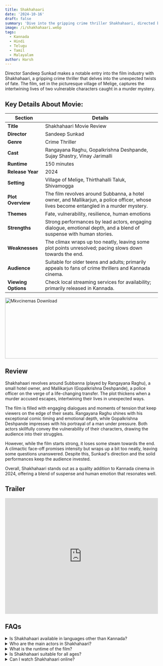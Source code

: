 ```yaml
---
title: Shakhahaari
date: '2024-10-16'
draft: false
summary: 'Dive into the gripping crime thriller Shakhahaari, directed by Sandeep Sunkad. Explore the intertwining lives of its lead characters in this Kannada film'
image: /i/shakhahaari.webp
tags:
  - Kannada
  - Hindi
  - Telugu
  - Tamil
  - Malayalam
author: Harsh
---
```


Director Sandeep Sunkad makes a notable entry into the film industry with Shakhahaari, a gripping crime thriller that delves into the unexpected twists of fate. The film, set in the picturesque village of Melige, captures the intertwining lives of two vulnerable characters caught in a murder mystery.

## Key Details About Movie:

| **Section**         | **Details**                                                                                                                            |
| ------------------- | -------------------------------------------------------------------------------------------------------------------------------------- |
| **Title**           | Shakhahaari Movie Review                                                                                                               |
| **Director**        | Sandeep Sunkad                                                                                                                         |
| **Genre**           | Crime Thriller                                                                                                                         |
| **Cast**            | Rangayana Raghu, Gopalkrishna Deshpande, Sujay Shastry, Vinay Jarimalli                                                                |
| **Runtime**         | 150 minutes                                                                                                                            |
| **Release Year**    | 2024                                                                                                                                   |
| **Setting**         | Village of Melige, Thirthahalli Taluk, Shivamogga                                                                                      |
| **Plot Overview**   | The film revolves around Subbanna, a hotel owner, and Mallikarjun, a police officer, whose lives become entangled in a murder mystery. |
| **Themes**          | Fate, vulnerability, resilience, human emotions                                                                                        |
| **Strengths**       | Strong performances by lead actors, engaging dialogue, emotional depth, and a blend of suspense with human stories.                    |
| **Weaknesses**      | The climax wraps up too neatly, leaving some plot points unresolved; pacing slows down towards the end.                                |
| **Audience**        | Suitable for older teens and adults; primarily appeals to fans of crime thrillers and Kannada cinema.                                  |
| **Viewing Options** | Check local streaming services for availability; primarily released in Kannada.                                                        |

<a href="https://mkvcinemas.buzz/bookmarks-list">
  <img src="/mkvcinemas-btn.webp" alt="Mkvcinemas Download" width="600" height="200" loading="lazy">
</a>

## Review

Shakhahaari revolves around Subbanna (played by Rangayana Raghu), a small hotel owner, and Mallikarjun (Gopalkrishna Deshpande), a police officer on the verge of a life-changing transfer. The plot thickens when a murder accused escapes, intertwining their lives in unexpected ways.

The film is filled with engaging dialogues and moments of tension that keep viewers on the edge of their seats. Rangayana Raghu shines with his exceptional comic timing and emotional depth, while Gopalkrishna Deshpande impresses with his portrayal of a man under pressure. Both actors skillfully convey the vulnerability of their characters, drawing the audience into their struggles.

However, while the film starts strong, it loses some steam towards the end. A climactic face-off promises intensity but wraps up a bit too neatly, leaving some questions unanswered. Despite this, Sunkad's direction and the solid performances keep the audience invested.

Overall, Shakhahaari stands out as a quality addition to Kannada cinema in 2024, offering a blend of suspense and human emotion that resonates well.

## Trailer

<iframe width="100%" height="380" src="https://www.youtube.com/embed/HnzVItXIMro?si=cDluYsqx4kSJeBUz" title={title} frameborder="0" allow="accelerometer; autoplay; clipboard-write; encrypted-media; gyroscope; picture-in-picture; web-share" referrerpolicy="strict-origin-when-cross-origin" allowfullscreen loading="lazy"></iframe>

## FAQs

<details>
  <summary>Is Shakhahaari available in languages other than Kannada?</summary>
  <p>Currently, the film in Kannada, Hindi, Tamil, Telugu, Malayalam</p>
</details>

<details>
  <summary>Who are the main actors in Shakhahaari?</summary>
  <p>The film features Rangayana Raghu and Gopalkrishna Deshpande in lead roles.</p>
</details>

<details>
  <summary>What is the runtime of the film?</summary>
  <p>Shakhahaari has a runtime of 150 minutes.</p>
</details>

<details>
  <summary>Is Shakhahaari suitable for all ages?</summary>
  <p>The film contains themes of crime and suspense, making it more suitable for older teens and adults.</p>
</details>

<details>
  <summary>Can I watch Shakhahaari online?</summary>
  <p>Check local streaming services for availability as it may vary by region.</p>
</details>
